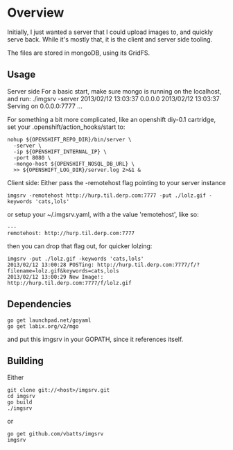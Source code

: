 Overview
========

Initially, I just wanted a server that I could upload images to, and quickly
serve back. While it's mostly that, it is the client and server side tooling.

The files are stored in mongoDB, using its GridFS.

Usage
-----

Server side
For a basic start, make sure mongo is running on the localhost, and run:
  ./imgsrv -server
  2013/02/12 13:03:37 0.0.0.0
  2013/02/12 13:03:37 Serving on 0.0.0.0:7777 ...

For something a bit more complicated, like an openshift diy-0.1 cartridge, 
set your .openshift/action_hooks/start to:

	nohup ${OPENSHIFT_REPO_DIR}/bin/server \
	  -server \
	  -ip ${OPENSHIFT_INTERNAL_IP} \
	  -port 8080 \
	  -mongo-host ${OPENSHIFT_NOSQL_DB_URL} \
	  >> ${OPENSHIFT_LOG_DIR}/server.log 2>&1 &


Client side:
Either pass the -remotehost flag pointing to your server instance

	imgsrv -remotehost http://hurp.til.derp.com:7777 -put ./lolz.gif -keywords 'cats,lols'


or setup your ~/.imgsrv.yaml, with a the value 'remotehost', like so:

	---
	remotehost: http://hurp.til.derp.com:7777

then you can drop that flag out, for quicker lolzing:

	imgsrv -put ./lolz.gif -keywords 'cats,lols'
	2013/02/12 13:00:28 POSTing: http://hurp.til.derp.com:7777/f/?filename=lolz.gif&keywords=cats,lols
	2013/02/12 13:00:29 New Image!: http://hurp.til.derp.com:7777/f/lolz.gif


Dependencies
------------

	go get launchpad.net/goyaml
	go get labix.org/v2/mgo

and put this imgsrv in your GOPATH,
since it references itself.

Building
--------

Either 

	git clone git://<host>/imgsrv.git
	cd imgsrv
	go build
	./imgsrv

or

	go get github.com/vbatts/imgsrv
	imgsrv


